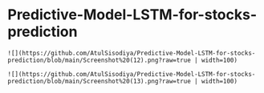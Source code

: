# Predictive-Model-LSTM-for-stocks-prediction

`![](https://github.com/AtulSisodiya/Predictive-Model-LSTM-for-stocks-prediction/blob/main/Screenshot%20(12).png?raw=true | width=100)`


`![](https://github.com/AtulSisodiya/Predictive-Model-LSTM-for-stocks-prediction/blob/main/Screenshot%20(13).png?raw=true | width=100)`
